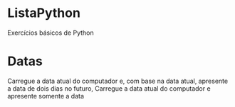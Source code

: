 # ListaPython

<p> Exercícios básicos de Python </p>

<h1>  Datas </h1>

<p> Carregue a data atual do computador e, com base na data atual, apresente a data de dois dias no futuro,
Carregue a data atual do computador e apresente somente a data </p>
